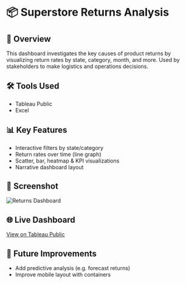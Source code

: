 # 📦 Superstore Returns Analysis

## 📍 Overview
This dashboard investigates the key causes of product returns by visualizing return rates by state, category, month, and more. Used by stakeholders to make logistics and operations decisions.

## 🛠 Tools Used
- Tableau Public
- Excel

## 📊 Key Features
- Interactive filters by state/category
- Return rates over time (line graph)
- Scatter, bar, heatmap & KPI visualizations
- Narrative dashboard layout

## 📸 Screenshot
![Returns Dashboard](../path/to/sprint5_dashboard.png)

## 🌐 Live Dashboard
[View on Tableau Public](https://public.tableau.com/shared/JSCHFS2QK?:display_count=n&:origin=viz_share_link)

## 🔁 Future Improvements
- Add predictive analysis (e.g. forecast returns)
- Improve mobile layout with containers
